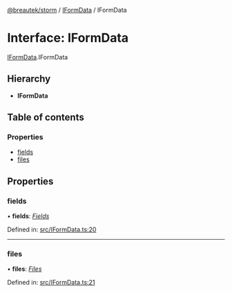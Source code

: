 [@breautek/storm](../README.md) / [IFormData](../modules/iformdata.md) / IFormData

# Interface: IFormData

[IFormData](../modules/iformdata.md).IFormData

## Hierarchy

* **IFormData**

## Table of contents

### Properties

- [fields](iformdata.iformdata-1.md#fields)
- [files](iformdata.iformdata-1.md#files)

## Properties

### fields

• **fields**: [*Fields*](api.formidable.fields.md)

Defined in: [src/IFormData.ts:20](https://github.com/breautek/storm/blob/d5629c8/src/IFormData.ts#L20)

___

### files

• **files**: [*Files*](api.formidable.files.md)

Defined in: [src/IFormData.ts:21](https://github.com/breautek/storm/blob/d5629c8/src/IFormData.ts#L21)
